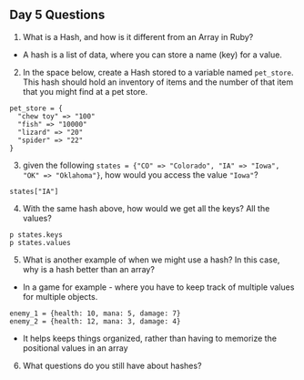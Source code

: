 ## Day 5 Questions

1. What is a Hash, and how is it different from an Array in Ruby?
- A hash is a list of data, where you can store a name (key) for a value.

2. In the space below, create a Hash stored to a variable named `pet_store`.  This hash should hold an inventory of items and the number of that item that you might find at a pet store.
```
pet_store = {
  "chew toy" => "100"
  "fish" => "10000"
  "lizard" => "20"
  "spider" => "22"
}
```

3. given the following `states = {"CO" => "Colorado", "IA" => "Iowa", "OK" => "Oklahoma"}`, how would you access the value `"Iowa"`?
```
states["IA"]
```


4. With the same hash above, how would we get all the keys?  All the values?
```
p states.keys
p states.values
```

5. What is another example of when we might use a hash?  In this case, why is a hash better than an array?
- In a game for example - where you have to keep track of multiple values for multiple objects.
```
enemy_1 = {health: 10, mana: 5, damage: 7}
enemy_2 = {health: 12, mana: 3, damage: 4}
```
- It helps keeps things organized, rather than having to memorize the positional values in an array

6. What questions do you still have about hashes?
